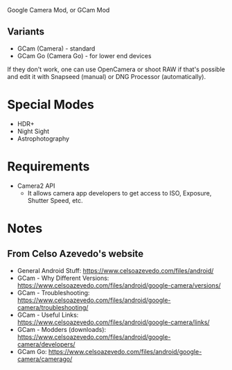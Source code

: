 Google Camera Mod, or GCam Mod 
## Variants
- GCam (Camera) - standard
- GCam Go (Camera Go) - for lower end devices

If they don't work, one can use OpenCamera or shoot RAW if that's possible and edit it with Snapseed (manual) or DNG Processor (automatically).
# Special Modes
- HDR+
- Night Sight
- Astrophotography
# Requirements
- Camera2 API
	- It allows camera app developers to get access to ISO, Exposure, Shutter Speed, etc.

# Notes
## From Celso Azevedo's website
- General Android Stuff: https://www.celsoazevedo.com/files/android/
- GCam - Why Different Versions: https://www.celsoazevedo.com/files/android/google-camera/versions/
- GCam - Troubleshooting: https://www.celsoazevedo.com/files/android/google-camera/troubleshooting/
- GCam - Useful Links: https://www.celsoazevedo.com/files/android/google-camera/links/
- GCam - Modders (downloads): https://www.celsoazevedo.com/files/android/google-camera/developers/
- GCam Go: https://www.celsoazevedo.com/files/android/google-camera/camerago/
